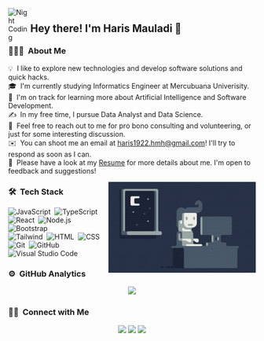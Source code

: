 <img alt="Night Coding" src="./assets/Hand%20Wave.gif" width='40' align="left"/>

## &nbsp;Hey there! I'm Haris Mauladi 👋

### 👨🏻‍💻 &nbsp;About Me

💡 &nbsp;I like to explore new technologies and develop software solutions and quick hacks.\
🎓 &nbsp;I'm currently studying Informatics Engineer at Mercubuana Univerisity.\
🌱 &nbsp;I'm on track for learning more about Artificial Intelligence and Software Development.\
✍️ &nbsp;In my free time, I pursue Data Analyst and Data Science.\
💬 &nbsp;Feel free to reach out to me for pro bono consulting and volunteering, or just for some interesting discussion.\
✉️ &nbsp;You can shoot me an email at haris1922.hmh@gmail.com! I'll try to respond as soon as I can.\
📄 &nbsp;Please have a look at my [Resume](https://bit.ly/portofolio-haris) for more details about me. I'm open to feedback and suggestions!

<img alt="Night Coding" src="https://raw.githubusercontent.com/AVS1508/AVS1508/master/assets/Night-Coding.gif" align="right"/>

### 🛠 &nbsp;Tech Stack

![JavaScript](https://img.shields.io/badge/-JavaScript-05122A?style=flat&logo=javascript)&nbsp;
![TypeScript](https://img.shields.io/badge/-TypeScript-05122A?style=flat&logo=typescript)&nbsp;
![React](https://img.shields.io/badge/-React-05122A?style=flat&logo=react)&nbsp;
![Node.js](https://img.shields.io/badge/-Node.js-05122A?style=flat&logo=node.js)&nbsp;
![Bootstrap](https://img.shields.io/badge/-Bootstrap-05122A?style=flat&logo=bootstrap&logoColor=563D7C)\
![Tailwind](https://img.shields.io/badge/-Tailwind-05122A?style=flat&logo=tailwindcss)&nbsp;
![HTML](https://img.shields.io/badge/-HTML-05122A?style=flat&logo=HTML5)&nbsp;
![CSS](https://img.shields.io/badge/-CSS-05122A?style=flat&logo=CSS3&logoColor=1572B6)&nbsp;
![Git](https://img.shields.io/badge/-Git-05122A?style=flat&logo=git)&nbsp;
![GitHub](https://img.shields.io/badge/-GitHub-05122A?style=flat&logo=github)&nbsp;
![Visual Studio Code](https://img.shields.io/badge/-Visual%20Studio%20Code-05122A?style=flat&logo=visual-studio-code&logoColor=007ACC)&nbsp;


### ⚙️ &nbsp;GitHub Analytics

<p align="center">
<a href="https://github.com/harismauladi">
  <img height="180em" src="https://github-readme-stats-eight-theta.vercel.app/api?username=harismauladi&show_icons=true&theme=algolia&include_all_commits=true&count_private=true"/>
</a>
</p>

### 🤝🏻 &nbsp;Connect with Me

<p align="center">
<a href="https://www.linkedin.com/in/haris-mauladi-83051a246"><img src="https://img.shields.io/badge/-Haris%20Mauladi-0077B5?style=flat&logo=Linkedin&logoColor=white"/></a>
<a href="mailto:haris1922.hmh@gmail.com"><img src="https://img.shields.io/badge/-haris1922.hmh@gmail.com-D14836?style=flat&logo=Gmail&logoColor=white"/></a>
<a href="https://instagram.com/_crzon"><img src="https://img.shields.io/badge/-@crzon_-E4405F?style=flat&logo=Instagram&logoColor=white"/></a>
</p>
